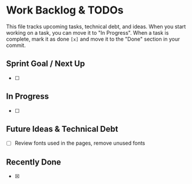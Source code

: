 # Work Backlog & TODOs

This file tracks upcoming tasks, technical debt, and ideas.
When you start working on a task, you can move it to "In Progress".
When a task is complete, mark it as done `[x]` and move it to the "Done" section in your commit.

## Sprint Goal / Next Up
- [ ]

## In Progress
- [ ]

## Future Ideas & Technical Debt
- [ ] Review fonts used in the pages, remove unused fonts

## Recently Done
- [x]
